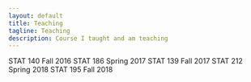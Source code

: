 ```yaml
---
layout: default
title: Teaching
tagline: Teaching
description: Course I taught and am teaching
---
```


STAT 140 Fall 2016
STAT 186 Spring 2017
STAT 139 Fall 2017
STAT 212 Spring 2018
STAT 195 Fall 2018

